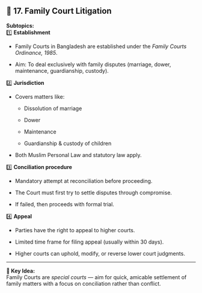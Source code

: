 

## 📂 **17. Family Court Litigation**

**Subtopics:**  
1️⃣ **Establishment**

- Family Courts in Bangladesh are established under the _Family Courts Ordinance, 1985_.
    
- Aim: To deal exclusively with family disputes (marriage, dower, maintenance, guardianship, custody).
    

2️⃣ **Jurisdiction**

- Covers matters like:
    
    - Dissolution of marriage
        
    - Dower
        
    - Maintenance
        
    - Guardianship & custody of children
        
- Both Muslim Personal Law and statutory law apply.
    

3️⃣ **Conciliation procedure**

- Mandatory attempt at reconciliation before proceeding.
    
- The Court must first try to settle disputes through compromise.
    
- If failed, then proceeds with formal trial.
    

4️⃣ **Appeal**

- Parties have the right to appeal to higher courts.
    
- Limited time frame for filing appeal (usually within 30 days).
    
- Higher courts can uphold, modify, or reverse lower court judgments.
    

---

**📌 Key Idea:**  
Family Courts are _special courts_ — aim for quick, amicable settlement of family matters with a focus on conciliation rather than conflict.
